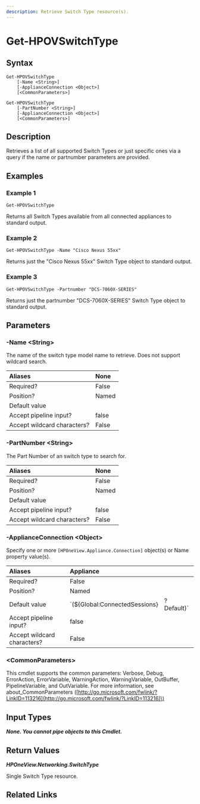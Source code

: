 ```yaml
---
description: Retrieve Switch Type resource(s).
---
```


# Get-HPOVSwitchType

## Syntax

```text
Get-HPOVSwitchType
    [-Name <String>]
    [-ApplianceConnection <Object>]
    [<CommonParameters>]
```

```text
Get-HPOVSwitchType
    [-PartNumber <String>]
    [-ApplianceConnection <Object>]
    [<CommonParameters>]
```

## Description

Retrieves a list of all supported Switch Types or just specific ones via a query if the name or partnumber parameters are provided.

## Examples

### Example 1

```text
Get-HPOVSwitchType
```

Returns all Switch Types available from all connected appliances to standard output.

### Example 2

```text
Get-HPOVSwitchType -Name "Cisco Nexus 55xx"
```

Returns just the "Cisco Nexus 55xx" Switch Type object to standard output.

### Example 3

```text
Get-HPOVSwitchType -Partnumber "DCS-7060X-SERIES"
```

Returns just the partnumber "DCS-7060X-SERIES" Switch Type object to standard output.

## Parameters

### -Name &lt;String&gt;

The name of the switch type model name to retrieve. Does not support wildcard search.

| Aliases | None |
| :--- | :--- |
| Required? | False |
| Position? | Named |
| Default value |  |
| Accept pipeline input? | false |
| Accept wildcard characters? | False |

### -PartNumber &lt;String&gt;

The Part Number of an switch type to search for.

| Aliases | None |
| :--- | :--- |
| Required? | False |
| Position? | Named |
| Default value |  |
| Accept pipeline input? | false |
| Accept wildcard characters? | False |

### -ApplianceConnection &lt;Object&gt;

Specify one or more `[HPOneView.Appliance.Connection]` object\(s\) or Name property value\(s\).

| Aliases | Appliance |  |
| :--- | :--- | :--- |
| Required? | False |  |
| Position? | Named |  |
| Default value | \`\(${Global:ConnectedSessions} | ? Default\)\` |
| Accept pipeline input? | false |  |
| Accept wildcard characters? | False |  |

### &lt;CommonParameters&gt;

This cmdlet supports the common parameters: Verbose, Debug, ErrorAction, ErrorVariable, WarningAction, WarningVariable, OutBuffer, PipelineVariable, and OutVariable. For more information, see about\_CommonParameters \([http://go.microsoft.com/fwlink/?LinkID=113216](http://go.microsoft.com/fwlink/?LinkID=113216)\)

## Input Types

_**None. You cannot pipe objects to this Cmdlet.**_

## Return Values

_**HPOneView.Networking.SwitchType**_

Single Switch Type resource.

## Related Links

